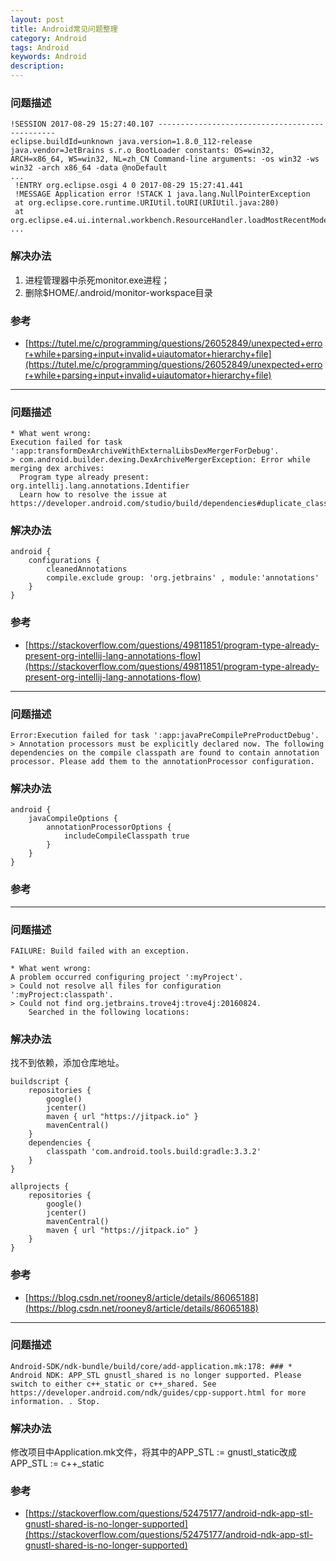 ```yaml
---
layout: post
title: Android常见问题整理
category: Android
tags: Android
keywords: Android
description: 
---
```




### 问题描述

```
!SESSION 2017-08-29 15:27:40.107 ----------------------------------------------- 
eclipse.buildId=unknown java.version=1.8.0_112-release java.vendor=JetBrains s.r.o BootLoader constants: OS=win32, ARCH=x86_64, WS=win32, NL=zh_CN Command-line arguments: -os win32 -ws win32 -arch x86_64 -data @noDefault
...
 !ENTRY org.eclipse.osgi 4 0 2017-08-29 15:27:41.441 
 !MESSAGE Application error !STACK 1 java.lang.NullPointerException 
 at org.eclipse.core.runtime.URIUtil.toURI(URIUtil.java:280) 
 at org.eclipse.e4.ui.internal.workbench.ResourceHandler.loadMostRecentModel(ResourceHandler.java:127)
...
```

### 解决办法

1. 进程管理器中杀死monitor.exe进程；
2. 删除$HOME/.android/monitor-workspace目录

### 参考

- [https://tutel.me/c/programming/questions/26052849/unexpected+error+while+parsing+input+invalid+uiautomator+hierarchy+file](https://tutel.me/c/programming/questions/26052849/unexpected+error+while+parsing+input+invalid+uiautomator+hierarchy+file)

----



### 问题描述

```
* What went wrong:
Execution failed for task ':app:transformDexArchiveWithExternalLibsDexMergerForDebug'.
> com.android.builder.dexing.DexArchiveMergerException: Error while merging dex archives: 
  Program type already present: org.intellij.lang.annotations.Identifier
  Learn how to resolve the issue at https://developer.android.com/studio/build/dependencies#duplicate_classes.
```

### 解决办法

    android {
        configurations {
            cleanedAnnotations
            compile.exclude group: 'org.jetbrains' , module:'annotations'
        }
    }

### 参考

- [https://stackoverflow.com/questions/49811851/program-type-already-present-org-intellij-lang-annotations-flow](https://stackoverflow.com/questions/49811851/program-type-already-present-org-intellij-lang-annotations-flow)

----



### 问题描述

```
Error:Execution failed for task ':app:javaPreCompilePreProductDebug'. > Annotation processors must be explicitly declared now. The following dependencies on the compile classpath are found to contain annotation processor. Please add them to the annotationProcessor configuration.
```

### 解决办法

    android {
        javaCompileOptions {
            annotationProcessorOptions {
                includeCompileClasspath true
            }
        }
    }

### 参考


----





### 问题描述

```
FAILURE: Build failed with an exception.

* What went wrong:
A problem occurred configuring project ':myProject'.
> Could not resolve all files for configuration ':myProject:classpath'.
> Could not find org.jetbrains.trove4j:trove4j:20160824.
    Searched in the following locations:
```

### 解决办法

找不到依赖，添加仓库地址。

    buildscript {
        repositories {
            google()
            jcenter()
            maven { url "https://jitpack.io" }
            mavenCentral()
        }
        dependencies {
            classpath 'com.android.tools.build:gradle:3.3.2'
        }
    }

    allprojects {
        repositories {    
            google()
            jcenter()
            mavenCentral()
            maven { url "https://jitpack.io" }
        }
    }

### 参考

- [https://blog.csdn.net/rooney8/article/details/86065188](https://blog.csdn.net/rooney8/article/details/86065188)

----



### 问题描述

```
Android-SDK/ndk-bundle/build/core/add-application.mk:178: ### * Android NDK: APP_STL gnustl_shared is no longer supported. Please switch to either c++_static or c++_shared. See https://developer.android.com/ndk/guides/cpp-support.html for more information. . Stop.
```

### 解决办法

修改项目中Application.mk文件，将其中的APP_STL := gnustl_static改成APP_STL := c++_static

### 参考

- [https://stackoverflow.com/questions/52475177/android-ndk-app-stl-gnustl-shared-is-no-longer-supported](https://stackoverflow.com/questions/52475177/android-ndk-app-stl-gnustl-shared-is-no-longer-supported)
